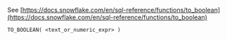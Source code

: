 See [https://docs.snowflake.com/en/sql-reference/functions/to_boolean](https://docs.snowflake.com/en/sql-reference/functions/to_boolean)
```
TO_BOOLEAN( <text_or_numeric_expr> )
```

